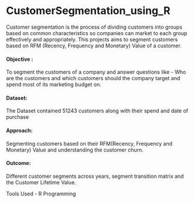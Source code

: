 # CustomerSegmentation_using_R
Customer segmentation is the process of dividing customers into groups based on common characteristics so companies can market to each group effectively and appropriately.
This projects aims to segment customers based on RFM (Recency, Frequency and Monetary) Value of a customer. 

#### Objective : 
To segment the customers of a company and answer questions like - Who are the customers and which customers should the company target and spend most of its marketing budget on. 

#### Dataset: 
The Dataset contained 51243 customers along with their spend and date of purchase

#### Approach: 
Segmenting customers based on their RFM(Recency, Frequency and Monetary) Value and understanding the customer churn. 

#### Outcome: 
Different customer segments across years, segment transition matrix and the Customer Lifetime Value. 

Tools Used - R Programming 

